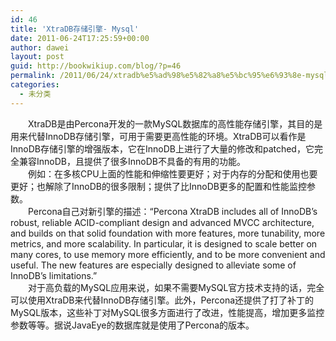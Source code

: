 ```yaml
---
id: 46
title: 'XtraDB存储引擎- Mysql'
date: 2011-06-24T17:25:59+00:00
author: dawei
layout: post
guid: http://bookwikiup.com/blog/?p=46
permalink: /2011/06/24/xtradb%e5%ad%98%e5%82%a8%e5%bc%95%e6%93%8e-mysql/
categories:
  - 未分类
---
```

　　XtraDB是由Percona开发的一款MySQL数据库的高性能存储引擎，其目的是用来代替InnoDB存储引擎，可用于需要更高性能的环境。XtraDB可以看作是InnoDB存储引擎的增强版本，它在InnoDB上进行了大量的修改和patched，它完全兼容InnoDB，且提供了很多InnoDB不具备的有用的功能。  
　　例如：在多核CPU上面的性能和伸缩性要更好；对于内存的分配和使用也要更好；也解除了InnoDB的很多限制；提供了比InnoDB更多的配置和性能监控参数。  
　　Percona自己对新引擎的描述：“Percona XtraDB includes all of InnoDB&#8217;s robust, reliable ACID-compliant design and advanced MVCC architecture, and builds on that solid foundation with more features, more tunability, more metrics, and more scalability. In particular, it is designed to scale better on many cores, to use memory more efficiently, and to be more convenient and useful. The new features are especially designed to alleviate some of InnoDB&#8217;s limitations.”  
　　对于高负载的MySQL应用来说，如果不需要MySQL官方技术支持的话，完全可以使用XtraDB来代替InnoDB存储引擎。此外，Percona还提供了打了补丁的MySQL版本，这些补丁对MySQL很多方面进行了改进，性能提高，增加更多监控参数等等。据说JavaEye的数据库就是使用了Percona的版本。